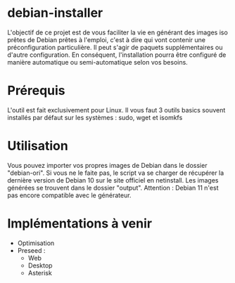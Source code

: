 # debian-installer
L'objectif de ce projet est de vous faciliter la vie en générant des images iso prêtes de Debian prêtes à l'emploi, c'est à dire qui vont contenir une préconfiguration particulière. Il peut s'agir de paquets supplémentaires ou d'autre configuration. En conséquent, l'installation pourra être configuré de manière automatique ou semi-automatique selon vos besoins. 

# Prérequis
L'outil est fait exclusivement pour Linux. Il vous faut 3 outils basics souvent installés par défaut sur les systèmes :
sudo, wget et isomkfs

# Utilisation
Vous pouvez importer vos propres images de Debian dans le dossier "debian-ori". Si vous ne le faite pas, 
le script va se charger de récupérer la dernière version de Debian 10 sur le site officiel en netinstall.
Les images générées se trouvent dans le dossier "output".
Attention : Debian 11 n'est pas encore compatible avec le générateur.

# Implémentations à venir
- Optimisation
- Preseed :
    - Web
    - Desktop
    - Asterisk
